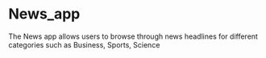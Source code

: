 # News_app
The News app allows users to browse through news headlines for different categories such as Business, Sports, Science
